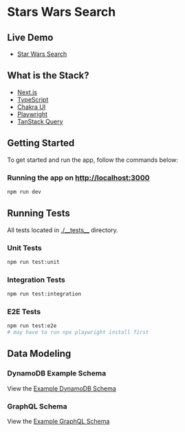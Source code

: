 # Stars Wars Search 

## Live Demo

- [Star Wars Search](https://main.d2pm3x3arizxuq.amplifyapp.com/)
  
## What is the Stack?

- [Next.js](https://nextjs.org/)
- [TypeScript](https://typescriptlang.org)
- [Chakra UI](https://chakra-ui.com)
- [Playwright](https://playwright.dev)
- [TanStack Query](https://tanstack.com/query/latest)

## Getting Started

To get started and run the app, follow the commands below:

### Running the app on [http://localhost:3000](http://localhost:3000)

```sh
npm run dev
```

## Running Tests

All tests located in [./\_\_tests\_\_](./__tests__) directory.

### Unit Tests
```sh
npm run test:unit
```

### Integration Tests
```sh
npm run test:integration
```

### E2E Tests
```sh
npm run test:e2e
# may have to run npx playwright install first
```

## Data Modeling
### DynamoDB Example Schema
View the [Example DynamoDB Schema](./modeling/dynamodb.md)
### GraphQL Schema
View the [Example GraphQL Schema](./modeling/schema.graphql)
